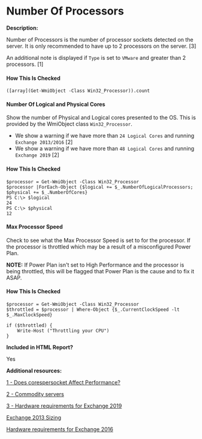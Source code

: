 # Number Of Processors

**Description:**

Number of Processors is the number of processor sockets detected on the server. It is only recommended to have up to 2 processors on the server. [3]

An additional note is displayed if `Type` is set to `VMware` and greater than 2 processors. [1]

#### How This Is Checked

```
([array](Get-WmiObject -Class Win32_Processor)).count
```

#### Number Of Logical and Physical Cores

Show the number of Physical and Logical cores presented to the OS. This is provided by the WmiObject class `Win32_Processor`.

- We show a warning if we have more than `24 Logical Cores` and running `Exchange 2013/2016` [2]
- We show a warning if we have more than `48 Logical Cores` and running `Exchange 2019` [2]

#### How This Is Checked

```
$processor = Get-WmiObject -Class Win32_Processor
$processor |ForEach-Object {$logical += $_.NumberOfLogicalProcessors; $physical += $_.NumberOfCores}
PS C:\> $logical
24
PS C:\> $physical
12
```

#### Max Processor Speed

Check to see what the Max Processor Speed is set to for the processor. If the processor is throttled which may be a result of a misconfigured Power Plan.

**NOTE:** If Power Plan isn't set to High Performance and the processor is being throttled, this will be flagged that Power Plan is the cause and to fix it ASAP.

#### How This Is Checked

```
$processor = Get-WmiObject -Class Win32_Processor
$throttled = $processor | Where-Object {$_.CurrentClockSpeed -lt $_.MaxClockSpeed}

if ($throttled) {
    Write-Host ("Throttling your CPU")
}

```

**Included in HTML Report?**

Yes

**Additional resources:**

[1 - Does corespersocket Affect Performance?](https://blogs.vmware.com/vsphere/2013/10/does-corespersocket-affect-performance.html)

[2 - Commodity servers](https://docs.microsoft.com/exchange/plan-and-deploy/deployment-ref/preferred-architecture-2019?view=exchserver-2019#commodity-servers)

[3 - Hardware requirements for Exchange 2019](https://docs.microsoft.com/exchange/plan-and-deploy/system-requirements?view=exchserver-2019#hardware-requirements-for-exchange-2019)

[Exchange 2013 Sizing](https://docs.microsoft.com/exchange/exchange-2013-sizing-and-configuration-recommendations-exchange-2013-help#exchange-2013-sizing)

[Hardware requirements for Exchange 2016](https://docs.microsoft.com/exchange/plan-and-deploy/system-requirements?view=exchserver-2016#hardware-requirements-for-exchange-2016)
